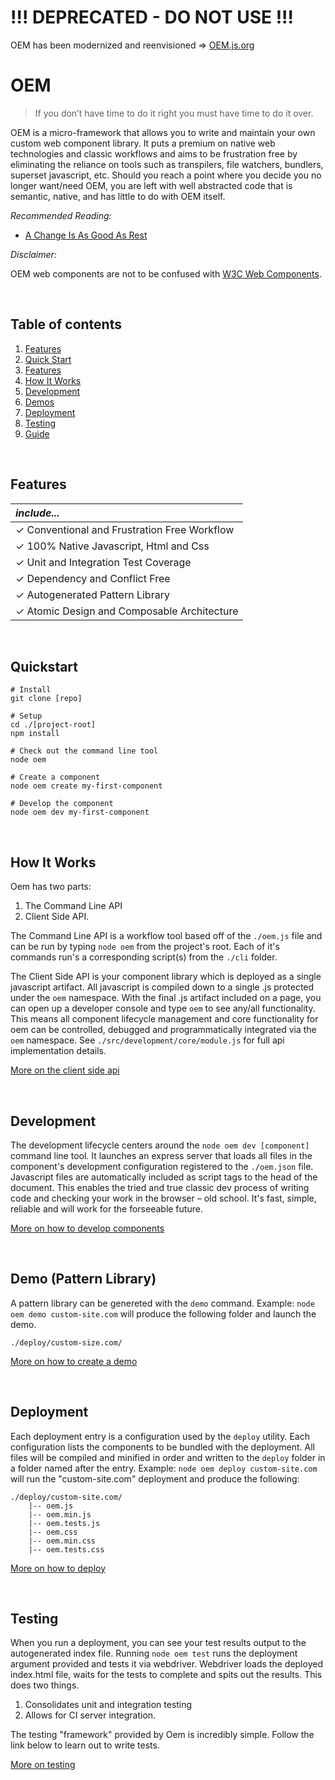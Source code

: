# !!! DEPRECATED - DO NOT USE !!!

OEM has been modernized and reenvisioned => [OEM.js.org](http://oem.js.org)

# OEM

> If you don’t have time to do it right you must have time to do it over.

OEM is a micro-framework that allows you to write and maintain your own custom web component library. It puts a premium on native web technologies and classic workflows and aims to be frustration free by eliminating the reliance on tools such as transpilers, file watchers, bundlers, superset javascript, etc. Should you reach a point where you decide you no longer want/need OEM, you are left with well abstracted code that is semantic, native, and has little to do with OEM itself. 

*Recommended Reading:*

* [A Change Is As Good As Rest](https://medium.com/@kvnlnt/a-change-is-as-good-as-rest-31e29b277f28#.wl2aeyiqd)

*Disclaimer:*

OEM web components are not to be confused with [W3C Web Components](https://www.w3.org/TR/components-intro/).

 <br/>

## Table of contents
1. [Features](#features)
1. [Quick Start](#quickstart)
1. [Features](#features)
1. [How It Works](#how-it-works)
1. [Development](#development)
1. [Demos](#demo-pattern-library-)
1. [Deployment](#deployment)
1. [Testing](#testing)
1. [Guide](./docs/guide.md)

<br/>

## Features

*include...* |
 :------ |
&#x2713; Conventional and Frustration Free Workflow |
&#x2713; 100% Native Javascript, Html and Css |
&#x2713; Unit and Integration Test Coverage |
&#x2713; Dependency and Conflict Free  |
&#x2713; Autogenerated Pattern Library |
&#x2713; Atomic Design and Composable Architecture |

<br/>

## Quickstart

    # Install
    git clone [repo]

    # Setup
    cd ./[project-root]
    npm install

    # Check out the command line tool
    node oem

    # Create a component
    node oem create my-first-component

    # Develop the component
    node oem dev my-first-component

<br/>

## How It Works
Oem has two parts: 

1. The Command Line API
1. Client Side API. 

The Command Line API is a workflow tool based off of the `./oem.js` file and can be run by typing `node oem` from the project's root. Each of it's commands run's a corresponding script(s) from the `./cli` folder. 

The Client Side API is your component library which is deployed as a single javascript artifact. All javascript is compiled down to a single .js protected under the `oem` namespace. With the final .js artifact included on a page, you can open up a developer console and type `oem` to see any/all functionality. This means all component lifecycle management and core functionality for oem can be controlled, debugged and programmatically integrated via the `oem` namespace.
See `./src/development/core/module.js` for full api implementation details.

[More on the client side api](./docs/client-side-api.md)

<br/>

## Development
The development lifecycle centers around the `node oem dev [component]` command line tool. It launches an express server that loads all files in the component's development configuration registered to the `./oem.json` file. Javascript files are automatically included as script tags to the head of the document. This enables the tried and true classic dev process of writing code and checking your work in the browser – old school. It's fast, simple, reliable and will work for the forseeable future.

[More on how to develop components](./docs/development.md)

<br/>

## Demo (Pattern Library)
A pattern library can be genereted with the `demo` command. Example: `node oem demo custom-site.com` will produce the following folder and launch the demo.

    ./deploy/custom-size.com/

[More on how to create a demo](./docs/demo.md)

<br/>

## Deployment
Each deployment entry is a configuration used by the `deploy` utility. Each configuration lists the components to be bundled with the deployment. All files will be compiled and minified in order and written to the `deploy` folder in a folder named after the entry. Example: `node oem deploy custom-site.com` will run the "custom-site.com" deployment and produce the following:

    ./deploy/custom-site.com/
        |-- oem.js
        |-- oem.min.js
        |-- oem.tests.js
        |-- oem.css
        |-- oem.min.css
        |-- oem.tests.css

[More on how to deploy](./docs/deployment.md)

<br/>

## Testing
When you run a deployment, you can see your test results output to the autogenerated index file. Running `node oem test` runs the deployment argument provided and tests it via webdriver. Webdriver loads the deployed index.html file, waits for the tests to complete and spits out the results. This does two things.

1. Consolidates unit and integration testing
1. Allows for CI server integration.

The testing "framework" provided by Oem is incredibly simple. Follow the link below to learn out to write tests.

[More on testing](./docs/testing.md)
